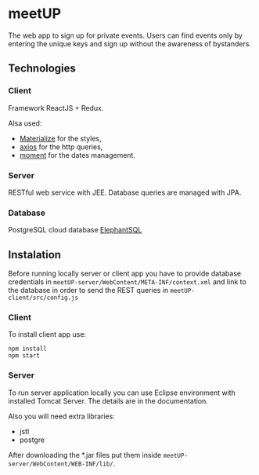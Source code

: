 # meetUP
The web app to sign up for private events. Users can find events only by entering the unique keys and sign up without the awareness of bystanders.

## Technologies
### Client
Framework ReactJS + Redux.

Alsa used:
* [Materialize](https://materializecss.com) for the styles,
* [axios](https://github.com/axios/axios) for the http queries,
* [moment](https://momentjs.com/) for the dates management.

### Server
RESTful web service with JEE. Database queries are managed with JPA.

### Database
PostgreSQL cloud database [ElephantSQL](https://www.elephantsql.com/)

## Instalation
Before running locally server or client app you have to provide database credentials in `meetUP-server/WebContent/META-INF/context.xml` and link to the database in order to send the REST queries in `meetUP-client/src/config.js`

### Client
To install client app use:

    npm install
    npm start

### Server
To run server application locally you can use Eclipse environment with installed Tomcat Server. The details are in the documentation.

Also you will need extra libraries:

* jstl
* postgre

After downloading the *.jar files put them inside `meetUP-server/WebContent/WEB-INF/lib/`.
